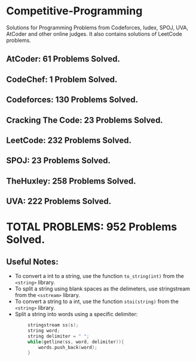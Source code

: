 # Competitive-Programming
Solutions for Programming Problems from Codeforces, Iudex, SPOJ, UVA, AtCoder and other online judges. It also contains solutions of LeetCode problems.

## AtCoder: 61 Problems Solved.
## CodeChef: 1 Problem Solved.
## Codeforces: 130 Problems Solved.
## Cracking The Code: 23 Problems Solved.
## LeetCode: 232 Problems Solved.
## SPOJ: 23 Problems Solved.
## TheHuxley: 258 Problems Solved.
## UVA: 222 Problems Solved.

# TOTAL PROBLEMS: 952 Problems Solved.

## Useful Notes:
* To convert a int to a string, use the function ```to_string(int)``` from the ```<string>``` library.
* To split a string using blank spaces as the delimeters, use stringstream from the ```<sstream>``` library.
* To convert a string to a int, use the function ```stoi(string)``` from the ```<string>``` library.
* Split a string into words using a specific delimiter:
```c++
        stringstream ss(s);
        string word;
        string delimiter = " ";
        while(getline(ss, word, delimiter)){
            words.push_back(word);
        }
```
